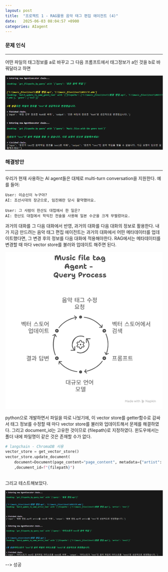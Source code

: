 ```yaml
---
layout: post
title:  "프로젝트 1 - RAG활용 음악 태그 편집 에이전트 (4)"
date:   2025-06-03 08:04:57 +0900
categories: AIagent
---
```


### 문제 인식
---
어떤 파일의 태그정보를 a로 바꾸고 그 다음 프롬프트에서 태그정보가 a인 것을 b로 바꿔달라고 하면

![](../assets/20250602081354.png)

### 해결방안
---

우리가 현재 사용하는 AI agent들은 대체로 multi-turn conversation을 지원한다. 예를 들어:
```
User: 이순신이 누구야?
AI: 조선시대의 장군으로, 임진왜란 당시 활약했어요.

User: 그 사람이 한산도 대첩에서 한 일은?
AI: 한산도 대첩에서 학익진 전술을 사용해 일본 수군을 크게 무찔렀어요.
```

과거의 대화를 그 다음 대화에서 반영, 과거의 대화를 다음 대화의 정보로 활용한다. 내가 지금 만드려는 음악 태그 편집 에이전트는 과거의 대화에서 어떤 메타데이터를 업데이트했다면, 그 변경 후의 정보를 다음 대화에 적용해야한다. RAG에서는 메타데이터를 변경할 때 마다 vector store를 불러와 업데이트 해주면 된다. 
<br>


![](../assets/20250603213427.png)



python으로 개발하면서 파일을 따로 나눴기에, 이 vector store를 getter함수로 감싸서 태그 정보를 수정할 때 마다 vector store를 불러와 업데이트해서 문제를 해결하였다. 그리고 document_id는 고유한 것이므로 {filepath}로 지정하였다. 윈도우에서는 폴더 내에 파일명이 같은 것은 존재할 수가 없다. 

```python
# langchain - ChromaDB 사용
vector_store = get_vector_store()
vector_store.update_document(
    document=Document(page_content="page_content", metadata={"artist": artist})
    ,document_id=f"{filepath}")
```
<br>
그리고 테스트해보았다.

![](../assets/20250603213752.png)

--> 성공
